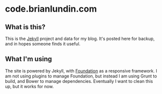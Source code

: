 # code.brianlundin.com


## What is this?
This is the [Jekyll](http://jekyllrb.com) project and data for my blog. It's posted here for backup, and in hopes someone finds it useful.

## What I'm using
The site is powered by Jekyll, with [Foundation](http://foundation.zurb.com) as a responsive framework. I am not using plugins to manage Foundation, but instead I am using Grunt to build, and Bower to manage dependencies. Eventually I want to clean this up, but it works for now.
